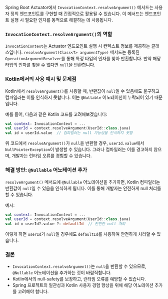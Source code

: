 Spring Boot Actuator에서 `InvocationContext.resolveArgument()` 메서드는 사용자 정의 엔드포인트를 구현할 때 간접적으로 활용될 수 있습니다. 이 메서드는 엔드포인트 실행 시 필요한 인자를 동적으로 해결하는 데 사용됩니다.


###  `InvocationContext.resolveArgument()`의 역할

`InvocationContext`는 Actuator 엔드포인트 실행 시 컨텍스트 정보를 제공하는 클래스입니다. `resolveArgument(Class<T> argumentType)` 메서드는 등록된 `OperationArgumentResolver`를 통해 특정 타입의 인자를 찾아 반환합니다. 만약 해당 타입의 인자를 찾을 수 없다면 `null`을 반환합니다.


###  Kotlin에서의 사용 예시 및 문제점

Kotlin에서 `resolveArgument()`를 사용할 때, 반환값이 `null`일 수 있음에도 불구하고 컴파일러는 이를 인식하지 못합니다. 이는 `@Nullable` 어노테이션이 누락되어 있기 때문입니다.

예를 들어, 다음과 같은 Kotlin 코드를 고려해보겠습니다:

```kotlin
val context: InvocationContext = ...
val userId = context.resolveArgument(UserId::class.java)
val id = userId.value  // 컴파일러는 null 가능성을 인식하지 못함
```



위 코드에서 `resolveArgument()`가 `null`을 반환할 경우, `userId.value`에서 `NullPointerException`이 발생할 수 있습니다. 그러나 컴파일러는 이를 경고하지 않으며, 개발자는 런타임 오류를 경험할 수 있습니다.


### 해결 방안: `@Nullable` 어노테이션 추가

`resolveArgument()` 메서드에 `@Nullable` 어노테이션을 추가하면, Kotlin 컴파일러는 반환값이 `null`일 수 있음을 인식하게 됩니다. 이를 통해 개발자는 안전하게 null 처리를 할 수 있습니다.

예시:

```kotlin
val context: InvocationContext = ...
val userId = context.resolveArgument(UserId::class.java)
val id = userId?.value ?: defaultId  // 안전한 null 처리
```



이렇게 하면 `userId`가 `null`일 경우에도 `defaultId`를 사용하여 안전하게 처리할 수 있습니다.


### 결론

* `InvocationContext.resolveArgument()`는 `null`을 반환할 수 있으므로, `@Nullable` 어노테이션을 추가하는 것이 바람직합니다.
* Kotlin에서의 null-safety를 보장하고, 런타임 오류를 예방할 수 있습니다.
* Spring 프로젝트의 일관성과 Kotlin 사용자 경험 향상을 위해 해당 어노테이션 추가를 고려해야 합니다.

